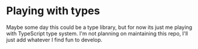 # Playing with types
Maybe some day this could be a type library, but for now its just
me playing with TypeScript type system. I'm not planning on maintaining
this repo, I'll just add whatever I find fun to develop.
